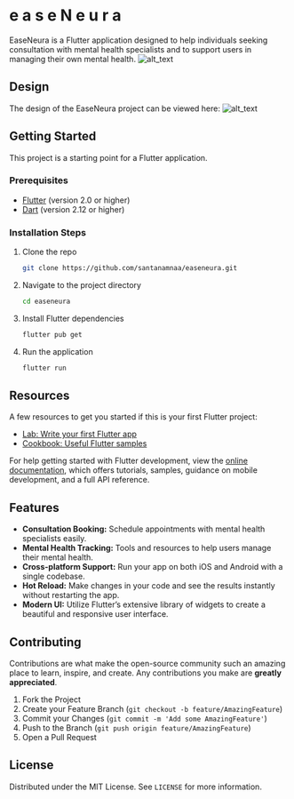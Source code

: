 # e a s e N e u r a

EaseNeura is a Flutter application designed to help individuals seeking consultation with mental health specialists and to support users in managing their own mental health.
![alt_text](https://github.com/santanamnaa/easeneura/blob/main/EaseNeura.png)

## Design

The design of the EaseNeura project can be viewed here:
![alt_text](https://github.com/santanamnaa/easeneura/blob/main/ease-neura-app-design%20.png)

## Getting Started

This project is a starting point for a Flutter application.

### Prerequisites

- [Flutter](https://flutter.dev/docs/get-started/install) (version 2.0 or higher)
- [Dart](https://dart.dev/get-dart) (version 2.12 or higher)

### Installation Steps

1. Clone the repo

   ```sh
   git clone https://github.com/santanamnaa/easeneura.git
   ```

2. Navigate to the project directory

   ```sh
   cd easeneura
   ```

3. Install Flutter dependencies

   ```sh
   flutter pub get
   ```

4. Run the application

   ```sh
   flutter run
   ```

## Resources

A few resources to get you started if this is your first Flutter project:

- [Lab: Write your first Flutter app](https://docs.flutter.dev/get-started/codelab)
- [Cookbook: Useful Flutter samples](https://docs.flutter.dev/cookbook)

For help getting started with Flutter development, view the [online documentation](https://docs.flutter.dev/), which offers tutorials, samples, guidance on mobile development, and a full API reference.

## Features

- **Consultation Booking:** Schedule appointments with mental health specialists easily.
- **Mental Health Tracking:** Tools and resources to help users manage their mental health.
- **Cross-platform Support:** Run your app on both iOS and Android with a single codebase.
- **Hot Reload:** Make changes in your code and see the results instantly without restarting the app.
- **Modern UI:** Utilize Flutter’s extensive library of widgets to create a beautiful and responsive user interface.

## Contributing

Contributions are what make the open-source community such an amazing place to learn, inspire, and create. Any contributions you make are **greatly appreciated**.

1. Fork the Project
2. Create your Feature Branch (`git checkout -b feature/AmazingFeature`)
3. Commit your Changes (`git commit -m 'Add some AmazingFeature'`)
4. Push to the Branch (`git push origin feature/AmazingFeature`)
5. Open a Pull Request

## License

Distributed under the MIT License. See `LICENSE` for more information.
